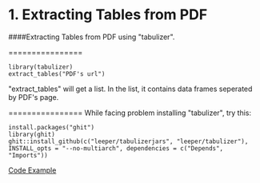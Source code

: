 # 1. Extracting Tables from PDF

####Extracting Tables from PDF using "tabulizer".

================
```
library(tabulizer)
extract_tables("PDF's url")
```

"extract_tables" will get a list.
In the list, it contains data frames seperated by PDF's page.

================
While facing problem installing "tabulizer", try this:

```
install.packages("ghit")
library(ghit)
ghit::install_github(c("leeper/tabulizerjars", "leeper/tabulizer"), INSTALL_opts = "--no-multiarch", dependencies = c("Depends", "Imports"))
```



[Code Example](https://github.com/r3dmaohong/R-Memo/blob/master/1.%20Extracting%20Tables%20from%20PDF/extract_table_from_PDF.R)